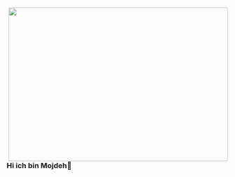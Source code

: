  # <img src="https://cdnb.artstation.com/p/assets/images/images/028/991/999/original/anna-havrylyukh-.gif?1596125112" align="right" width="500" height="350" >
### Hi ich bin Mojdeh👋

<!--
**mojdehsap/mojdehsap** is a ✨ _special_ ✨ repository because its `README.md` (this file) appears on your GitHub profile.

[<img width="25" src="https://unpkg.com/simple-icons@v4/icons/linkedin.svg" align="left" />][linkedin](https://www.linkedin.com/in/mojdehsaadatpour/) 
